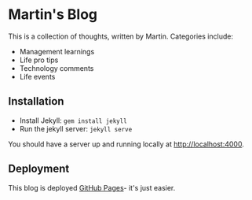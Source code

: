 # Martin's Blog

This is a collection of thoughts, written by Martin. Categories include: 
- Management learnings
- Life pro tips
- Technology comments
- Life events

## Installation

- Install Jekyll: `gem install jekyll`
- Run the jekyll server: `jekyll serve`

You should have a server up and running locally at <http://localhost:4000>.

## Deployment

This blog is deployed [GitHub Pages](http://pages.github.com)- it's just
easier.
